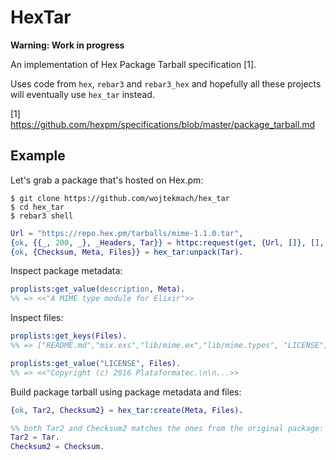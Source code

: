 HexTar
======

**Warning: Work in progress**

An implementation of Hex Package Tarball specification [1].

Uses code from `hex`, `rebar3` and `rebar3_hex` and hopefully all these projects
will eventually use `hex_tar` instead.

[1] <https://github.com/hexpm/specifications/blob/master/package_tarball.md>

Example
-------

Let's grab a package that's hosted on Hex.pm:

```
$ git clone https://github.com/wojtekmach/hex_tar
$ cd hex_tar
$ rebar3 shell
```

```erlang
Url = "https://repo.hex.pm/tarballs/mime-1.1.0.tar",
{ok, {{_, 200, _}, _Headers, Tar}} = httpc:request(get, {Url, []}, [], [{body_format, binary}]),
{ok, {Checksum, Meta, Files}} = hex_tar:unpack(Tar).
```

Inspect package metadata:

```erlang
proplists:get_value(description, Meta).
%% => <<"A MIME type module for Elixir">>
```

Inspect files:

```erlang
proplists:get_keys(Files).
%% => ["README.md","mix.exs","lib/mime.ex","lib/mime.types", "LICENSE"]

proplists:get_value("LICENSE", Files).
%% => <<"Copyright (c) 2016 Plataformatec.\n\n...>>
```

Build package tarball using package metadata and files:

```erlang
{ok, Tar2, Checksum2} = hex_tar:create(Meta, Files).

%% both Tar2 and Checksum2 matches the ones from the original package:
Tar2 = Tar.
Checksum2 = Checksum.
```
